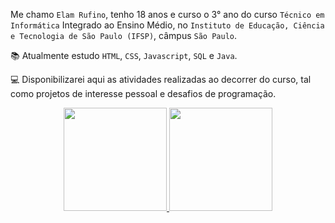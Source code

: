 Me chamo `Elam Rufino`, tenho 18 anos e curso o 3° ano do curso `Técnico em Informática` Integrado ao Ensino Médio, no `Instituto de Educação, Ciência e Tecnologia de São Paulo (IFSP)`, câmpus `São Paulo`.

📚 Atualmente estudo `HTML`, `CSS`, `Javascript`, `SQL` e `Java`.

:computer: Disponibilizarei aqui as atividades realizadas ao decorrer do curso, tal como projetos de interesse pessoal e desafios de programação.

<div align="center">
  <a href="https://github.com/elamrs">
  <img height="165em" src="https://github-readme-stats.vercel.app/api?username=elamrs&show_icons=true&theme=dark&include_all_commits=true&count_private=true"/>
  <img height="165em" src="https://github-readme-stats.vercel.app/api/top-langs/?username=elamrs&layout=compact&langs_count=7&theme=dracula"/>
  </a>
</div>

